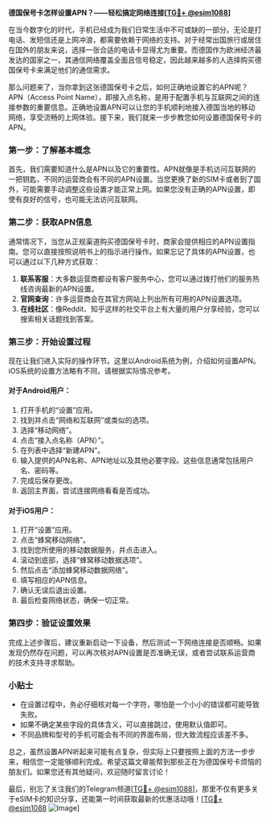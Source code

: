 **德国保号卡怎样设置APN？——轻松搞定网络连接[[TG💪+ @esim1088](https://t.me/s/esim1088)]**

在当今数字化的时代，手机已经成为我们日常生活中不可或缺的一部分。无论是打电话、发短信还是上网冲浪，都需要依赖于网络的支持。对于经常出国旅行或居住在国外的朋友来说，选择一张合适的电话卡显得尤为重要。而德国作为欧洲经济最发达的国家之一，其通信网络覆盖全面且信号稳定，因此越来越多的人选择购买德国保号卡来满足他们的通信需求。

那么问题来了，当你拿到这张德国保号卡之后，如何正确地设置它的APN呢？APN（Access Point Name），即接入点名称，是用于配置手机与互联网之间的连接参数的重要信息。正确地设置APN可以让您的手机顺利地接入德国当地的移动网络，享受流畅的上网体验。接下来，我们就来一步步教您如何设置德国保号卡的APN。

### 第一步：了解基本概念

首先，我们需要知道什么是APN以及它的重要性。APN就像是手机访问互联网的一把钥匙，不同的运营商会有不同的APN设置。当您更换了新的SIM卡或者到了国外，可能需要手动调整这些设置才能正常上网。如果您没有正确的APN设置，即使有良好的信号，也可能无法访问互联网。

### 第二步：获取APN信息

通常情况下，当您从正规渠道购买德国保号卡时，商家会提供相应的APN设置指南。您可以直接按照说明书上的指示进行操作。如果忘记了具体的APN设置，也可以通过以下几种方式获取：

1. **联系客服**：大多数运营商都设有客户服务中心，您可以通过拨打他们的服务热线咨询最新的APN设置。
2. **官网查询**：许多运营商会在其官方网站上列出所有可用的APN设置选项。
3. **在线社区**：像Reddit、知乎这样的社交平台上有大量的用户分享经验，您可以搜索相关话题找到答案。

### 第三步：开始设置过程

现在让我们进入实际的操作环节。这里以Android系统为例，介绍如何设置APN。iOS系统的设置方法略有不同，请根据实际情况参考。

#### 对于Android用户：

1. 打开手机的“设置”应用。
2. 找到并点击“网络和互联网”或类似的选项。
3. 选择“移动网络”。
4. 点击“接入点名称（APN）”。
5. 在列表中选择“新建APN”。
6. 输入提供的APN名称、APN地址以及其他必要字段。这些信息通常包括用户名、密码等。
7. 完成后保存更改。
8. 返回主界面，尝试连接网络看看是否成功。

#### 对于iOS用户：

1. 打开“设置”应用。
2. 点击“蜂窝移动网络”。
3. 找到您所使用的移动数据服务，并点击进入。
4. 滚动到底部，选择“蜂窝移动数据选项”。
5. 然后点击“添加蜂窝移动数据网络”。
6. 填写相应的APN信息。
7. 确认无误后退出设置。
8. 最后检查网络状态，确保一切正常。

### 第四步：验证设置效果

完成上述步骤后，建议重新启动一下设备，然后测试一下网络连接是否顺畅。如果发现仍然存在问题，可以再次核对APN设置是否准确无误，或者尝试联系运营商的技术支持寻求帮助。

### 小贴士

- 在设置过程中，务必仔细核对每一个字符，哪怕是一个小小的错误都可能导致失败。
- 如果不确定某些字段的具体含义，可以直接跳过，使用默认值即可。
- 不同品牌和型号的手机可能会有不同的界面布局，但大致流程应该差不多。

总之，虽然设置APN听起来可能有点复杂，但实际上只要按照上面的方法一步步来，相信您一定能够顺利完成。希望这篇文章能帮到那些正在为德国保号卡烦恼的朋友们。如果您还有其他疑问，欢迎随时留言讨论！

最后，别忘了关注我们的Telegram频道[[TG💪+ @esim1088](https://t.me/s/esim1088)]，那里不仅有更多关于eSIM卡的知识分享，还能第一时间获取最新的优惠活动哦！[[TG💪+ @esim1088](https://t.me/s/esim1088) ![Image](https://i.postimg.cc/4NQfJmqS/Snipaste-2025-05-13-00-14-12.png)]